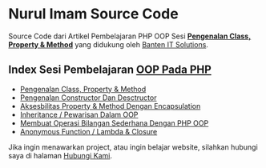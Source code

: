 # Nurul Imam Source Code

Source Code dari Artikel Pembelajaran PHP OOP Sesi [**Pengenalan Class, Property & Method**](http://www.nurulimam.com/2014/10/mengenal-class-property-dan-method.html) yang didukung oleh [Banten IT Solutions](http://www.banten-it.com).

## Index Sesi Pembelajaran [OOP Pada PHP](http://www.nurulimam.com/2014/10/belajar-php-oop-object-oriented-programming-pemula.html)

* [Pengenalan Class, Property & Method](http://www.nurulimam.com/2014/10/mengenal-class-property-dan-method.html)
* [Pengenalan Constructor Dan Desctructor](http://www.nurulimam.com/2014/10/mengenal-constructors-destructors.html)
* [Aksesbilitas Property & Method Dengan Encapsulation](http://www.nurulimam.com/2014/10/aksesbilitas-property-method-dengan-encapsulation.html)
* [Inheritance / Pewarisan Dalam OOP](http://www.nurulimam.com/2014/10/inheritance-pewarisan-dalam-oop.html)
* [Membuat Operasi Bilangan Sederhana Dengan PHP OOP](http://www.nurulimam.com/2014/10/latihan-membuat-operasi-bilangan-dengan-oop.html)
* [Anonymous Function / Lambda & Closure](http://www.nurulimam.com/2014/10/php5-anonymous-function-lambda-closure.html)

Jika ingin menawarkan project, atau ingin belajar website, silahkan hubungi saya di halaman [Hubungi Kami](http://www.nurulimam.com/hubungi).